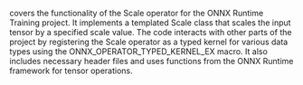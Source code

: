 covers the functionality of the Scale operator for the ONNX Runtime Training project. It implements a templated Scale class that scales the input tensor by a specified scale value. The code interacts with other parts of the project by registering the Scale operator as a typed kernel for various data types using the ONNX_OPERATOR_TYPED_KERNEL_EX macro. It also includes necessary header files and uses functions from the ONNX Runtime framework for tensor operations.